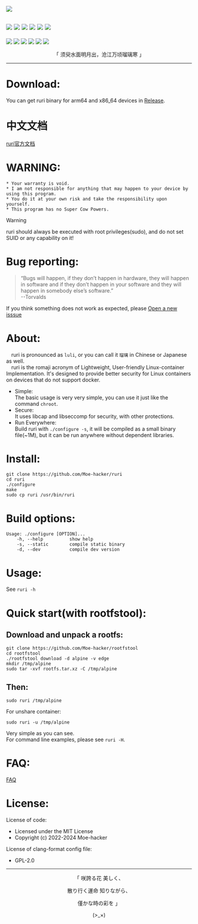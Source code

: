 
![](https://github.com/Moe-hacker/ruri/raw/main/logo/logo.png)

![](https://img.shields.io/github/stars/Moe-hacker/ruri?style=for-the-badge&color=fee4d0&logo=Google%20Bard&logoColor=fee4d0)
![](https://img.shields.io/github/forks/Moe-hacker/ruri?style=for-the-badge&color=fee4d0&logo=git&logoColor=fee4d0)
![](https://img.shields.io/github/license/Moe-hacker/ruri?style=for-the-badge&color=fee4d0&logo=readme&logoColor=fee4d0)
![](https://img.shields.io/github/repo-size/Moe-hacker/ruri?style=for-the-badge&color=fee4d0&logo=files&logoColor=fee4d0)
![](https://img.shields.io/github/last-commit/Moe-hacker/ruri?style=for-the-badge&color=fee4d0&logo=codeigniter&logoColor=fee4d0)
![](https://img.shields.io/badge/language-c-green?style=for-the-badge&color=fee4d0&logo=Codio&logoColor=fee4d0)
-----
![](https://img.shields.io/badge/tested%20on-my%20machine-fee4d0?style=for-the-badge&color=fee4d0&logo=cachet&logoColor=fee4d0)
![](https://img.shields.io/badge/it%20works-why-fee4d0?style=for-the-badge&color=fee4d0&logo=frontendmentor&logoColor=fee4d0)
![](https://img.shields.io/badge/contain-cats-fee4d0?style=for-the-badge&color=fee4d0&logo=Aiqfome&logoColor=fee4d0)
![](https://img.shields.io/badge/gugu-everyday-fee4d0?style=for-the-badge&color=fee4d0&logo=fluentd&logoColor=fee4d0)
![](https://img.shields.io/badge/powered%20by-water-fee4d0?style=for-the-badge&color=fee4d0&logo=Deluge&logoColor=fee4d0)
![](https://img.shields.io/badge/ages-18%2B-fee4d0?style=for-the-badge&color=fee4d0&logo=erlang&logoColor=fee4d0)

<p align="center">「 须臾水面明月出，沧江万顷瑠璃寒 」</p>

-----------------     
# Download:    
You can get ruri binary for arm64 and x86_64 devices in [Release](https://github.com/Moe-hacker/ruri/releases/).      
# 中文文档
[ruri官方文档](https://blog.crack.moe/2024/03/26/ruri-doc/)      
# WARNING:      
```
* Your warranty is void.
* I am not responsible for anything that may happen to your device by using this program.
* You do it at your own risk and take the responsibility upon yourself.
* This program has no Super Cow Powers.
```
> [!WARNING]
> ruri should always be executed with root privileges(sudo), and do not set SUID or any capability on it!      
# Bug reporting:
> “Bugs will happen, if they don’t happen in hardware, they will happen in software and if they don’t happen in your software and they will happen in somebody else’s software.”      
> --Torvalds

If you think something does not work as expected, please [Open a new isssue](https://github.com/Moe-hacker/ruri/issues)      
# About:         
&emsp;ruri is pronounced as  `luli`, or you can call it `瑠璃` in Chinese or Japanese as well.       
&emsp;ruri is the romaji acronym of Lightweight, User-friendly Linux-container Implementation. It's designed to provide better security for Linux containers on devices that do not support docker.       
- Simple:      
The basic usage is very very simple, you can use it just like the command `chroot`.
- Secure:      
It uses libcap and libseccomp for security, with other protections.
- Run Everywhere:      
Build ruri with `./configure -s`, it will be compiled as a small binary file(~1M), but it can be run anywhere without dependent libraries.      
# Install:      
```
git clone https://github.com/Moe-hacker/ruri
cd ruri
./configure
make
sudo cp ruri /usr/bin/ruri
```
# Build options:
```
Usage: ./configure [OPTION]...
    -h, --help          show help
    -s, --static        compile static binary
    -d, --dev           compile dev version
```

# Usage:    
See `ruri -h`
# Quick start(with rootfstool):
## Download and unpack a rootfs:
```
git clone https://github.com/Moe-hacker/rootfstool
cd rootfstool
./rootfstool download -d alpine -v edge
mkdir /tmp/alpine
sudo tar -xvf rootfs.tar.xz -C /tmp/alpine
```
## Then:
```
sudo ruri /tmp/alpine
```
For unshare container:      
```
sudo ruri -u /tmp/alpine
```
Very simple as you can see.    
For command line examples, please see `ruri -H`.      
# FAQ:   
[FAQ](FAQ.md)      
# License:
License of code:      
- Licensed under the MIT License      
- Copyright (c) 2022-2024 Moe-hacker      

License of clang-format config file:      
- GPL-2.0      
--------
<p align="center">「 咲誇る花 美しく、</p>    
<p align="center">散り行く運命 知りながら、</p>    
<p align="center">僅かな時の彩を 」</p>          
<p align="center">(>_×)</p>
